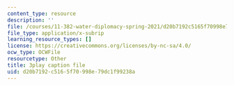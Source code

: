 ```yaml
---
content_type: resource
description: ''
file: /courses/11-382-water-diplomacy-spring-2021/d20b7192c5165f70998e79dc1f99238a_neBeTYziSLo.vtt
file_type: application/x-subrip
learning_resource_types: []
license: https://creativecommons.org/licenses/by-nc-sa/4.0/
ocw_type: OCWFile
resourcetype: Other
title: 3play caption file
uid: d20b7192-c516-5f70-998e-79dc1f99238a
---
```

